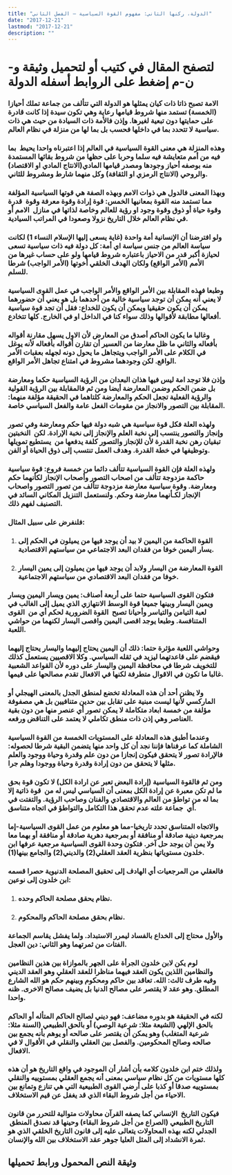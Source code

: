 ```yaml
---
title: "الدولة، ركنها الثاني: مفهوم القوة السياسية – الفصل الثاني"
date: "2017-12-21"
lastmod: "2017-12-21"
description: ""
---
```

# **لتصفح المقال في كتيب أو لتحميل وثيقة و-ن-م إضغط على الروابط أسفله** **الدولة**

### الامة تصبح ذاتا ذات كيان يمثلها هو الدولة التي تتألف من جماعة تملك أحيازا (الخمسة) تستمد منها شروط قيامها رعاية وهي تكون سيدة إذا كانت قادرة على حمايتها دون تبعية لغيرها. وإذن فالأمة ذات السيادة من حيث هي ذات سياسية لا تتحدد بما في داخلها فحسب بل بما لها من منزلة في نظام العالم.

### وهذه المنزلة هي معنى القوة السياسية في العالم إذا اعتبرناه واحدا يحيط  بما فيه من أمم متعايشة فيه سلما وحربا على حظها من شروط بقائها المستمدة منه بوصفه أحياز وجودها ومصدر قيامها المادي(الانتاج المادي او الاقتصاد) والروحي (الانتاج الرمزي او الثقافة) وكل منهما شارط ومشروط للثاني.

### وبهذا المعنى فالدول هي ذوات الامم وبهذه الصفة هي قوتها السياسية المؤلفة مما تستمد منه القوة بمعانيها الخمس: قوة إرادة وقوة معرفة وقوة  قدرة وقوة حياة أو ذوق وقوة وجود او رؤية للعالم وخاصة لذاتها في منازل  الامم أو في نظام العالم خلال التاريخ نزولا وصعودا في المراتب السيادية.

### ولو افترضنا أن الإنسانية أمة واحدة (غاية يسعى إليها الإسلام النساء 1) لكانت سياسة العالم من جنس سياسة اي أمة: كل دولة فيه ذات سياسية تسعى لحيازة أكبر قدر من الاحياز باعتباره شروط قيامها ولو على حساب غيرها من الأمم (الأمر الواقع) ولكان الهدف الخلقي أخوتها (الأمر الواجب) شرطا للسلم.

### وطبعا فهذه المقابلة بين الأمر الواقع والأمر الواجب في عمل القوى السياسية لا يعني أنه يمكن أن توجد سياسية خالية من أحدهما بل هو يعني أن حضورهما يمكن أن يكون حقيقيا ويمكن أن يكون للخداع: فقل أن تجد قوة سياسية أفعالها مطابقة لأقوالها وذلك سواء كنا في الداخل او في الخارج. كلها تتخادع.

### وغالبا ما يكون الحاكم أصدق من المعارض لأن الاول يسهل مقارنة أقواله بأفعاله والثاني ما ظل معارضا من العسير أن تقارن أقواله بأفعاله لأنه يوغل في الكلام على الأمر الواجب ويتجاهل ما يحول دونه لجهله بعقبات الأمر الواقع. لكن وجودهما مشروط في امتناع تجاهل الأمر الواقع.

### وإذن فلا توجد امة ليس فيها هذان البعدان من الرؤية السياسية حكما ومعارضة بل ضمن الحكم وضمن المعارضة أيضا ومن ثم فالمقابلة بين الرؤية القولية والرؤية الفعلية تجعل الحكم والمعارضة كلتاهما في الحقيقة مؤلفة منهما: المقابلة بين التصور والانجاز من مقومات الفعل عامة والفعل السياسي خاصة.

### ولهذه العلة فكل قوة سياسية هي شبه دولة فيها حكم ومعارضة وفي تصور وإنجاز والتصور ينتسب إلى نخبة العلم والإنجاز إلى نخبة الإرادة. لكن  النخبتين تبقيان رهن نخبة القدرة لأن للإنجاز والتصور كلفة يدفعها من  يستطيع تمويلها وتوظيفها في خطة القدرة. وهدف العمل تنتسب إلى ذوق الحياة أو الفن.

### ولهذه العلة فإن القوة السياسية تتألف دائما من خمسة فروع: قوة سياسية حاكمة مزدوجة تتألف من اصحاب التصور وأصحاب الإنجاز لكأنهما حكم ومعارضة. وقوة سياسية معارضة مزدوجة تتألف من تصور التصور واصحاب الإنجاز لكـأنهما معارضة وحكم. ولنستعمل التنزيل المكاني السائد في التصنيف لفهم ذلك.

### فلنفرض على سبيل المثال:

1. ### القوة الحاكمة من اليمين لا بيد أن يوجد فيها من يميلون في الحكم إلى يسار اليمين خوفا من فقدان البعد الاجتماعي من سياستهم الاقتصادية.
2. ### القوة المعارضة من اليسار ولابد أن يوجد فيها من يميلون إلى يمين اليسار خوفا من فقدان البعد الاقتصادي من سياستهم الاجتماعية.

### فتكون القوى السياسية حتما على أربعة أصناف: يمين ويسار اليمين ويسار ويمين اليسار وبينها جميعا قوة الوسط الانتهازي الذي يميل إلى الغالب في لعبة التيامن والتياسر وأحيانا تصبح  القوة الضرورية لحكم أي من  القوى المتنافسة. وطبعا يوجد اقصى اليمين واقصى اليسار لكنهما من حواشي اللعبة.

### وحواشي اللعبة مؤثرة حتما: ذلك أن اليمين يحتاج إليهما واليسار يحتاج إليهما فيقضم على قاعدتهما ليزيد في ثقله السياسي. وكلا الاقصيين يستعمل كذلك للتخويف شرطا في محافظة اليمين واليسار على دوره لأن القواعد الشعبية غالبا ما تكون في الاقوال متطرفة لكنها في الافعال تقدم مصالحها على قيمها.

### ولا يظنن أحد أن هذه المعادلة تخضع لمنطق الجدل بالمعنى الهيجلي أو الماركسي لأنها ليست مبنية على تقابل بين حدين متنافيين بل هي مصفوفة مؤلفة من خمسة ابعاد متكاملة لا يمكن تصور أي عنصر منها من دون بقية العناصر وهي إذن ذات منطق تكاملي لا يعتمد على التناقض ورفعه.

### وعندما أطبق هذه المعادلة على المستويات الخمسة من القوة السياسية الشاملة كما عرفناها فإننا نجد أن كل واحد منها يتضمن البقية شرطا لحصوله: فالإرادة تصور لا يتحقق فيكون إنجازا من دون علم وقدرة وحياة ووجود والعلم مثلها لا يتحقق من دون إرادة وقدرة وحياة ووجودا وهلم جرا.

### ومن ثم فالقوة السياسية (إرادة البعض تعبر عن ارادة الكل) لا تكون قوة بحق ما لم تكن معبرة عن إرادة الكل بمعنى أن السياسي ليس له من  قوة ذاتية إلا بما له من تواطؤ من العالم والاقتصادي والفنان وصاحب الرؤية. والتفتت في أي  جماعة علته عدم تحقق هذا التكامل والتواطؤ في اتجاه متناسق.

### والاتجاه المتناسق تحدد تاريخيا-مما هو معلوم من عمل القوى السياسية-إما بمرجعية دينية صادقة أو منافقة أو بمرجعية دهرية صادقة أو منافقة أو بهما معا ولا يمن أن يوجد حل آخر. فتكون وحدة القوى السياسية مرجعية عرفها ابن خلدون مستوياتها بنظرية العقد العقلي(2) والديني(2) والجامع بينها(1).

### فالعقلي من المرجعيات أي الهادف إلى تحقيق المصلحة الدنيوية حصرا قسمه ابن خلدون إلى نوعين:

1. ### نظام يحقق مصلحة الحاكم وحده.
2. ### نظام بحقق مصلحة الحاكم والمحكوم.

### والأول محتاج إلى الخداع بالفساد ليمرر الاستبداد. ولما يفشل يقاسم الجماعة الفتات من ثمرتهما وهو الثاني: دين العجل.

### لوم يكن لابن خلدون الجرأة على الجهر بالموازاة بين هذين النظامين والنظامين اللذين يكون العقد فيهما مناظرا للعقد العقلي وهو العقد الديني وفيه طرف ثالث: الله. تعاقد بين حاكم ومحكوم وبينهم حكم هو الله الشارع المطلق. وهو عقد لا يقتصر على مصالح الدنيا بل يضيف مصالح الاخرى. ظنه واحدا.

### لكنه في الحقيقة هو بدوره مضاعف: فهو ديني لصالح الحاكم المتأله أو الحاكم بالحق الإلهي (الشيعة مثلا: شرعية الوصي) أو بالحق الطبيعي (السنة مثلا: شرعية المتغلب) وهو يمكن أن يقتصر على صالحه أو يوهم بأنه يجمع بين صالحه وصالح المحكومين. والفصل بين العقلي والنقلي في الأقوال لا في الافعال.

### ولذلك ختم ابن خلدون كلامه بأن أشار أن الموجود في واقع التاريخ هو أن هذه كلها مستويات من كل نظام سياسي بمعنى أنه يجمع العقلي بمستوييه والنقلي بمستوييه صدقا أو كذبا على أرضي القوى الطبيعية التي هي تنازع وتمانع بين الاحياء من أجل شروط البقاء الذي قد يغفل عن قيم الاستخلاف.

### فيكون التاريخ  الإنساني كما يصفه القرآن محاولات متوالية للتحرر من قانون التاريخ الطبيعي (الصراع من أجل شروط البقاء) وحينها قد نصدق المنطق  الجدلي لكنه بهذه المحاولات يتعالى عليه إلى قانون التاريخ الخلقي الذي هو ثمرة الانشداد إلى المثل العليا جوهر عقد الاستخلاف بين الله والإنسان.

## وثيقة النص المحمول ورابط تحميلها

###
